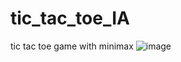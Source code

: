 # tic_tac_toe_IA
tic tac toe game with minimax 
![image](https://github.com/DevMind89/tic_tac_toe_IA/assets/30567851/3d8ee957-220c-4c7b-8f5a-e23f00a0674a)
